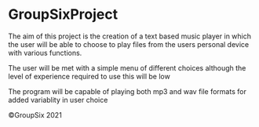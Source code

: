# GroupSixProject

The aim of this project is the creation of a text based music player in which
the user will be able to choose to play files from the users personal device
with various functions.

The user will be met with a simple menu of different choices although the level of 
experience required to use this will be low

The program will be capable of playing both mp3 and wav file formats for added
variablity in user choice 


©GroupSix 2021
